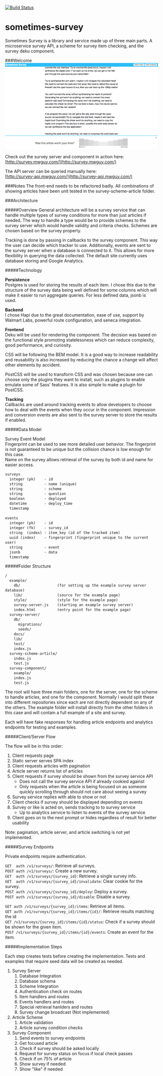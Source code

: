 [![Build Status](https://travis-ci.org/MWGitHub/sometimes-survey.svg?branch=master)](https://travis-ci.org/MWGitHub/sometimes-survey)

# sometimes-survey

Sometimes Survey is a library and service made up of three main parts. A microservice survey API, a scheme for survey item checking, and the survey deku component.

###Welcome
![welcome]

Check out the survey server and component in action here:  
[http://survey.mwguy.com/](http://survey.mwguy.com/)

The API server can be queried manually here:  
[http://survey-api.mwguy.com/](http://survey-api.mwguy.com/)

###Notes
The front-end needs to be refactored badly.
All combinations of showing articles have been unit tested in the survey-scheme-article folder.

###Architecture

#####Overview
General architecture will be a survey service that can handle multiple types of survey conditions for more than just articles if needed. The way to handle a type would be to provide schemes to the survey server which would handle validity and criteria checks. Schemes are chosen based on the survey property.

Tracking is done by passing in callbacks to the survey component. This way the user can decide which tracker to use. Additionally, events are sent to the survey server when a database is connected to it. This allows for more flexibility in querying the data collected. The default site currently uses database storing and Google Analytics.

#####Technology

**Persistence**   
Postgres is used for storing the results of each item. I chose this due to the structure of the survey data being well defined for some columns which will make it easier to run aggregate queries. For less defined data, jsonb is used.

**Backend**  
I chose Hapi due to the great documentation, ease of use, support by Walmart Labs, powerful route configuration, and seneca integration.

**Frontend**  
Deku will be used for rendering the component. The decision was based on the functional style promoting statelessness which can reduce complexity, good performance, and curiosity.

CSS will be following the BEM model. It is a good way to increase readability and reusability is also increased by reducing the chance a change will affect other elements by accident.  

PostCSS will be used to transform CSS and was chosen because one can choose only the plugins they want to install, such as plugins to enable emulate some of Sass' features. It is also simple to make a plugin for PostCSS.

**Tracking**  
Callbacks are used around tracking events to allow developers to choose how to deal with the events when they occur in the component. Impression and conversion events are also sent to the survey server to store the results if enabled.

#####Data Model

Survey Event Model  
Fingerprint can be used to see more detailed user behavior. The fingerprint is not guaranteed to be unique but the collision chance is low enough for this case.  
Name on the survey allows retrieval of the survey by both id and name for easier access.

```
surveys
  integer (pk)    - id
  string          - name (unique)
  string          - scheme
  string          - question
  boolean         - deployed
  datetime        - deploy_time
  timestamp

events
  integer (pk)    - id
  integer (fk)    - survey_id
  string  (index) - item_key (id of the tracked item)
  uuid (index)    - fingerprint (fingerprint unique to the current user)
  string          - event
  jsonb           - data
  timestamp
```

#####Folder Structure
```
/
  example/
    db/                 (for setting up the example survey server database)
    lib/                (source for the example page)
    style/              (style for the example page)
    survey-server.js    (starting an example survey server)
    index.html          (entry point for the example page)
  survey-server/
    db/
      migrations/
      seeds/
    docs/
    lib/
    test/
    index.js
  survey-scheme-article/
    index.js
    test.js
  survey-component/  
    example/
    index.js
    test.js
```  

The root will have three main folders, one for the server, one for the scheme to handle articles, and one for the component. Normally I would split these into different repositories since each are not directly dependent on any of the others. The example folder will install directly from the other folders in this case and will contain a full example of a site and survey.

Each will have fake responses for handling article endpoints and analytics endpoints for testing and examples.

#####Client/Server Flow

The flow will be in this order:

1. Client requests page
1. Static server serves SPA index
1. Client requests articles with pagination
1. Article server returns list of articles
1. Client requests if survey should be shown from the survey service API
    * Does not call the survey service API if already cookied against
    * Only requests when the article is being focused on as someone quickly scrolling through should not care about seeing a survey
1. Survey service replies with able to show or not
1. Client checks if survey should be displayed depending on events
1. Survey or like is acted on, sends tracking to to survey service
    * Up to analytics service to listen to events of the survey service
1. Client goes on to the next prompt or hides regardless of result for better usability

Note: pagination, article server, and article switching is not yet implemented.

#####Survey Endpoints

Private endpoints require authentication.

`GET  auth /v1/surveys/`: Retrieve all surveys.  
`POST auth /v1/surveys/`: Create a new survey.  
`GET  auth /v1/surveys/{survey_id}`: Retrieve a single survey info.  
`GET  auth /v1/surveys/{survey_id}/invalidate`: Clear cookie for the survey.  
`POST auth /v1/surveys/{survey_id}/deploy`: Deploy a survey.  
`POST auth /v1/surveys/{survey_id}/disable`: Disable a survey.  

`GET auth /v1/surveys/{survey_id}/items`: Retrieve all items.  
`GET auth /v1/surveys/{survey_id}/items/{id}/`: Retrieve results matching the id  
`GET /v1/surveys/{survey_id}/items/{id}/status`:  Check if a survey should be shown for the given item.  
`POST /v1/surveys/{survey_id}/items/{id}/events`: Create an event for the item.  

#####Implementation Steps

Each step creates tests before creating the implementation. Tests and examples that require seed data will be created as needed.

1. Survey Server
    1. Database Integration
    1. Database schema
    1. Scheme Integration
    1. Authentication check on routes
    1. Item handlers and routes
    1. Events handlers and routes
    1. Special retrieval hanlders and routes
    1. Survey change broadcast (Not implemented)
1. Article Scheme
    1. Article validation
    1. Article survey condition checks
1. Survey Component
    1. Send events to survey endpoints
    1. Get focused article
    1. Check if survey should be asked locally
    1. Request for survey status on focus if local check passes
    1. Check if on 75% of article
    1. Show survey if needed
    1. Show "like" if needed



[welcome]: ./docs/images/welcome.png
